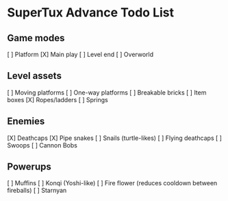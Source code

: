 # SuperTux Advance Todo List

## Game modes

[ ] Platform
  [X] Main play
  [ ] Level end
[ ] Overworld

## Level assets

[ ] Moving platforms
[ ] One-way platforms
[ ] Breakable bricks
[ ] Item boxes
[X] Ropes/ladders
[ ] Springs

## Enemies

[X] Deathcaps
[X] Pipe snakes
[ ] Snails (turtle-likes)
[ ] Flying deathcaps
[ ] Swoops
[ ] Cannon Bobs

## Powerups

[ ] Muffins
[ ] Konqi (Yoshi-like)
[ ] Fire flower (reduces cooldown between fireballs)
[ ] Starnyan